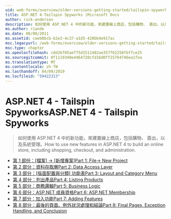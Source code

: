 ```yaml
---
uid: web-forms/overview/older-versions-getting-started/tailspin-spyworks/index
title: ASP.NET 4-Tailspin Spyworks |Microsoft Docs
author: rick-anderson
description: 如何使用 ASP.NET 4 中的新功能，來建置線上商店，包括購物、 簽出，以及系統管理。
ms.author: riande
ms.date: 08/08/2011
ms.assetid: caeb0bcb-b2e3-4c37-a1d5-420bb4e917ac
msc.legacyurl: /web-forms/overview/older-versions-getting-started/tailspin-spyworks
msc.type: chapter
ms.openlocfilehash: cdd26f05aef75d1511482ae357f62258fbffce25
ms.sourcegitcommit: 0f1119340e4464720cfd16d0ff15764746ea1fea
ms.translationtype: MT
ms.contentlocale: zh-TW
ms.lasthandoff: 04/09/2019
ms.locfileid: "59422313"
---
```

# <a name="aspnet-4---tailspin-spyworks"></a><span data-ttu-id="29fd1-103">ASP.NET 4 - Tailspin Spyworks</span><span class="sxs-lookup"><span data-stu-id="29fd1-103">ASP.NET 4 - Tailspin Spyworks</span></span>

> <span data-ttu-id="29fd1-104">如何使用 ASP.NET 4 中的新功能，來建置線上商店，包括購物、 簽出，以及系統管理。</span><span class="sxs-lookup"><span data-stu-id="29fd1-104">How to use new features in ASP.NET 4 to build an online store, including shopping, checkout, and administration.</span></span>


- [<span data-ttu-id="29fd1-105">第 1 部份：[檔案] -> [新增專案]</span><span class="sxs-lookup"><span data-stu-id="29fd1-105">Part 1: File-> New Project</span></span>](tailspin-spyworks-part-1.md)
- [<span data-ttu-id="29fd1-106">第 2 部分：資料存取層</span><span class="sxs-lookup"><span data-stu-id="29fd1-106">Part 2: Data Access Layer</span></span>](tailspin-spyworks-part-2.md)
- [<span data-ttu-id="29fd1-107">第 3 部分：[版面配置與分類] 功能表</span><span class="sxs-lookup"><span data-stu-id="29fd1-107">Part 3: Layout and Category Menu</span></span>](tailspin-spyworks-part-3.md)
- [<span data-ttu-id="29fd1-108">第 4 部分：列出產品</span><span class="sxs-lookup"><span data-stu-id="29fd1-108">Part 4: Listing Products</span></span>](tailspin-spyworks-part-4.md)
- [<span data-ttu-id="29fd1-109">第 5 部分：商務邏輯</span><span class="sxs-lookup"><span data-stu-id="29fd1-109">Part 5: Business Logic</span></span>](tailspin-spyworks-part-5.md)
- [<span data-ttu-id="29fd1-110">第 6 部分：ASP.NET 成員資格</span><span class="sxs-lookup"><span data-stu-id="29fd1-110">Part 6: ASP.NET Membership</span></span>](tailspin-spyworks-part-6.md)
- [<span data-ttu-id="29fd1-111">第 7 部分：加入功能</span><span class="sxs-lookup"><span data-stu-id="29fd1-111">Part 7: Adding Features</span></span>](tailspin-spyworks-part-7.md)
- [<span data-ttu-id="29fd1-112">第 8 部分：最後的頁面、例外狀況處理和結論</span><span class="sxs-lookup"><span data-stu-id="29fd1-112">Part 8: Final Pages, Exception Handling, and Conclusion</span></span>](tailspin-spyworks-part-8.md)

